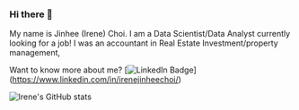 ### Hi there 👋



 My name is Jinhee (Irene) Choi. 
 I am a Data Scientist/Data Analyst currently looking for a job! I was an accountant in Real Estate Investment/property management,  

 Want to know more about me?
[![LinkedIn Badge](https://img.shields.io/badge/LinkedIn-Profile-informational?style=flat&logo=linkedin&logoColor=white&color=0D76A8)]  (https://www.linkedin.com/in/irenejinheechoi/)



![Irene's GitHub stats](https://github-readme-stats.vercel.app/api?username=irenethebest&show_icons=true&theme=react)


